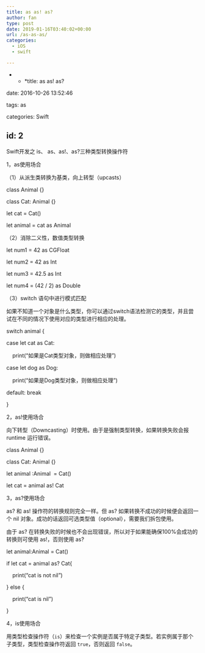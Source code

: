 ```yaml
---
title: as as! as?
author: fan
type: post
date: 2019-01-16T03:40:02+00:00
url: /as-as-as/
categories:
  - iOS
  - swift

---
```

* * *title: as as! as?


  
date: 2016-10-26 13:52:46
  
tags: as
  
categories: Swift</p> 

## id: 2

Swift开发之 is、 as、as!、as?三种类型转换操作符
  
1，as使用场合
  
（1）从派生类转换为基类，向上转型（upcasts）
  
class Animal {}
  
class Cat: Animal {}
  
let cat = Cat()
  
let animal = cat as Animal
  
（2）消除二义性，数值类型转换
  
let num1 = 42 as CGFloat
  
let num2 = 42 as Int
  
let num3 = 42.5 as Int
  
let num4 = (42 / 2) as Double
  
（3）switch 语句中进行模式匹配
  
如果不知道一个对象是什么类型，你可以通过switch语法检测它的类型，并且尝试在不同的情况下使用对应的类型进行相应的处理。
  
switch animal {
  
case let cat as Cat:
  
    print(&#8220;如果是Cat类型对象，则做相应处理&#8221;)
  
case let dog as Dog:
  
    print(&#8220;如果是Dog类型对象，则做相应处理&#8221;)
  
default: break
  
}
  
2，as!使用场合
  
向下转型（Downcasting）时使用。由于是强制类型转换，如果转换失败会报 runtime 运行错误。
  
class Animal {}
  
class Cat: Animal {}
  
let animal :Animal  = Cat()
  
let cat = animal as! Cat
  
3，as?使用场合
  
as? 和 as! 操作符的转换规则完全一样。但 as? 如果转换不成功的时候便会返回一个 nil 对象。成功的话返回可选类型值（optional），需要我们拆包使用。
  
由于 as? 在转换失败的时候也不会出现错误，所以对于如果能确保100%会成功的转换则可使用 as!，否则使用 as?
  
let animal:Animal = Cat()
  
if let cat = animal as? Cat{
  
    print(&#8220;cat is not nil&#8221;)
  
} else {
  
    print(&#8220;cat is nil&#8221;)
  
}
  
4，is使用场合
  
用类型检查操作符（`is`）来检查一个实例是否属于特定子类型。若实例属于那个子类型，类型检查操作符返回 `true`，否则返回 `false`。